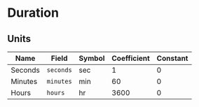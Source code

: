 # Duration

## Units

| Name    | Field     | Symbol | Coefficient | Constant |
| ------- | --------- | ------ | ----------- | -------- |
| Seconds | `seconds` | sec    | 1           | 0        |
| Minutes | `minutes` | min    | 60          | 0        |
| Hours   | `hours`   | hr     | 3600        | 0        |
